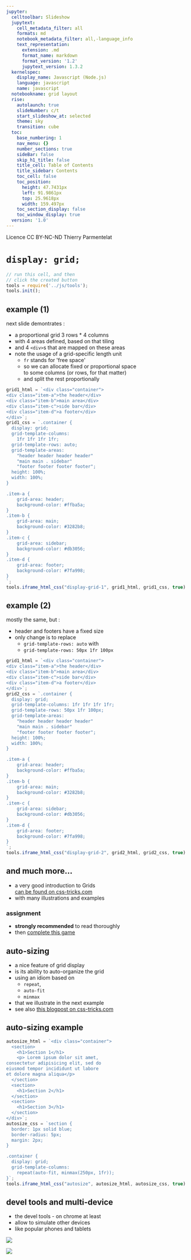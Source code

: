 ```yaml
---
jupyter:
  celltoolbar: Slideshow
  jupytext:
    cell_metadata_filter: all
    formats: md
    notebook_metadata_filter: all,-language_info
    text_representation:
      extension: .md
      format_name: markdown
      format_version: '1.2'
      jupytext_version: 1.3.2
  kernelspec:
    display_name: Javascript (Node.js)
    language: javascript
    name: javascript
  notebookname: grid layout
  rise:
    autolaunch: true
    slideNumber: c/t
    start_slideshow_at: selected
    theme: sky
    transition: cube
  toc:
    base_numbering: 1
    nav_menu: {}
    number_sections: true
    sideBar: false
    skip_h1_title: false
    title_cell: Table of Contents
    title_sidebar: Contents
    toc_cell: false
    toc_position:
      height: 47.7431px
      left: 91.9861px
      top: 25.9618px
      width: 159.497px
    toc_section_display: false
    toc_window_display: true
  version: '1.0'
---
```


<div class="licence">
<span>Licence CC BY-NC-ND</span>
<span>Thierry Parmentelat</span>
</div>

<!-- #region slideshow={"slide_type": ""} -->
# `display: grid;`
<!-- #endregion -->

```javascript
// run this cell, and then 
// click the created button
tools = require('../js/tools');
tools.init();
```

<!-- #region slideshow={"slide_type": "slide"} -->
## example (1)
<!-- #endregion -->

next slide demontrates :
* a proportional grid 3 rows * 4 columns
* with 4 areas defined, based on that tiling
* and 4 `<div>`s that are mapped on these areas
* note the usage of a grid-specific length unit
  * `fr` stands for 'free space'
  * so we can allocate fixed or proportional space  
    to some columns (or rows, for that matter)
  * and split the rest proportionally

```javascript hide_input=true slideshow={"slide_type": "slide"}
grid1_html = `<div class="container">
<div class="item-a">the header</div>
<div class="item-b">main area</div>
<div class="item-c">side bar</div>
<div class="item-d">a footer</div>
</div>`;
grid1_css = `.container {
  display: grid;
  grid-template-columns: 
    1fr 1fr 1fr 1fr;
  grid-template-rows: auto;
  grid-template-areas: 
    "header header header header"
    "main main . sidebar"
    "footer footer footer footer";
  height: 100%;
  width: 100%;
}

.item-a {
    grid-area: header;
    background-color: #ffba5a;
}
.item-b {
    grid-area: main;
    background-color: #3282b8;
}
.item-c {
    grid-area: sidebar;
    background-color: #db3056;
}
.item-d {
    grid-area: footer;
    background-color: #7fa998;
}
`;
tools.iframe_html_css("display-grid-1", grid1_html, grid1_css, true)
```

<!-- #region slideshow={"slide_type": "slide"} -->
## example (2)
<!-- #endregion -->

<!-- #region hide_input=true -->
mostly the same, but :
* header and footers have a fixed size
* only change is to replace
  * `grid-template-rows: auto` with
  * `grid-template-rows: 50px 1fr 100px`
  
<!-- #endregion -->

```javascript hide_input=true slideshow={"slide_type": "slide"}
grid1_html = `<div class="container">
<div class="item-a">the header</div>
<div class="item-b">main area</div>
<div class="item-c">side bar</div>
<div class="item-d">a footer</div>
</div>`;
grid2_css = `.container {
  display: grid;
  grid-template-columns: 1fr 1fr 1fr 1fr;
  grid-template-rows: 50px 1fr 100px;
  grid-template-areas: 
    "header header header header"
    "main main . sidebar"
    "footer footer footer footer";
  height: 100%;
  width: 100%;
}

.item-a {
    grid-area: header;
    background-color: #ffba5a;
}
.item-b {
    grid-area: main;
    background-color: #3282b8;
}
.item-c {
    grid-area: sidebar;
    background-color: #db3056;
}
.item-d {
    grid-area: footer;
    background-color: #7fa998;
}
`;
tools.iframe_html_css("display-grid-2", grid2_html, grid2_css, true)
```

<!-- #region slideshow={"slide_type": "slide"} -->
## and much more…
<!-- #endregion -->

* a very good introduction to Grids  
  [can be found on css-tricks.com](https://css-tricks.com/snippets/css/complete-guide-grid/)
* with many illustrations and examples


### assignment


* **strongly recommended** to read thoroughly
* then [complete this game ](https://cssgridgarden.com/)

<!-- #region slideshow={"slide_type": "slide"} -->
## auto-sizing
<!-- #endregion -->

* a nice feature of grid display
* is its ability to auto-organize the grid
* using an idiom based on
  * `repeat`, 
  * `auto-fit` 
  * `minmax`
* that we illustrate in the next example  
* see also [this blogpost on css-tricks.com](https://css-tricks.com/auto-sizing-columns-css-grid-auto-fill-vs-auto-fit/)

<!-- #region slideshow={"slide_type": "slide"} -->
## auto-sizing example
<!-- #endregion -->

```javascript hide_input=true
autosize_html = `<div class="container">
  <section> 
    <h1>Section 1</h1>
    <p> Lorem ipsum dolor sit amet, 
consectetur adipisicing elit, sed do
eiusmod tempor incididunt ut labore
et dolore magna aliqua</p> 
  </section>
  <section>
    <h1>Section 2</h1>
  </section>
  <section>
    <h1>Section 3</h1>
  </section>
</div>`;
autosize_css = `section {
  border: 1px solid blue;
  border-radius: 5px;
  margin: 2px;
}

.container {
  display: grid;
  grid-template-columns: 
    repeat(auto-fit, minmax(250px, 1fr));
}`;
tools.iframe_html_css("autosize", autosize_html, autosize_css, true)
```

<!-- #region slideshow={"slide_type": "slide"} -->
## devel tools and multi-device
<!-- #endregion -->

* the devel tools - on chrome at least 
* allow to simulate other devices
* like popular phones and tablets  

<!-- #region slideshow={"slide_type": "slide"} -->
![](../media/devel-tools-devices.png)
<!-- #endregion -->

<!-- #region slideshow={"slide_type": "slide"} -->
![](../media/devel-tools-phone.png)
<!-- #endregion -->
